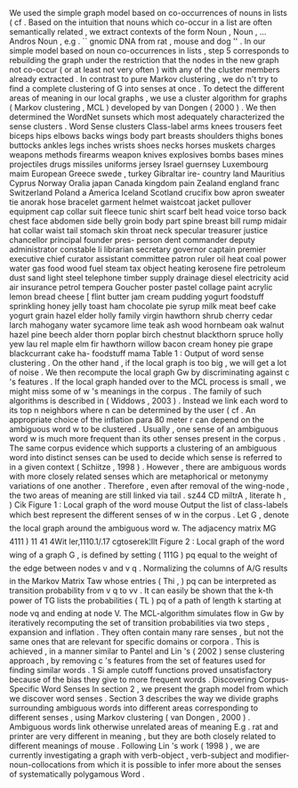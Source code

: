 We used the simple graph model based on co-occurrences of nouns in lists ( cf . 
Based on the intuition that nouns which co-occur in a list are often semantically related , we extract contexts of the form Noun , Noun , ... Andros Noun , e.g . `` gnomic DNA from rat , mouse and dog '' . 
In our simple model based on noun co-occurrences in lists , step 5 corresponds to rebuilding the graph under the restriction that the nodes in the new graph not co-occur ( or at least not very often ) with any of the cluster members already extracted . 
In contrast to pure Markov clustering , we do n't try to find a complete clustering of G into senses at once . 
To detect the different areas of meaning in our local graphs , we use a cluster algorithm for graphs ( Markov clustering , MCL ) developed by van Dongen ( 2000 ) . 
We then determined the WordNet sunsets which most adequately characterized the sense clusters . 
Word Sense clusters Class-label arms knees trousers feet biceps hips elbows backs wings body part breasts shoulders thighs bones buttocks ankles legs inches wrists shoes necks horses muskets charges weapons methods firearms weapon knives explosives bombs bases mines projectiles drugs missiles uniforms jersey Israel guernsey Luxembourg maim European Greece swede , turkey Gibraltar ire- country land Mauritius Cyprus Norway Oralia japan Canada kingdom pain Zealand england franc Switzerland Poland a America Iceland Scotland crucifix bow apron sweater tie anorak hose bracelet garment helmet waistcoat jacket pullover equipment cap collar suit fleece tunic shirt scarf belt head voice torso back chest face abdomen side belly groin body part spine breast bill rump midair hat collar waist tail stomach skin throat neck specular treasurer justice chancellor principal founder pres- person dent commander deputy administrator constable li librarian secretary governor captain premier executive chief curator assistant committee patron ruler oil heat coal power water gas food wood fuel steam tax object heating kerosene fire petroleum dust sand light steel telephone timber supply drainage diesel electricity acid air insurance petrol tempera Goucher poster pastel collage paint acrylic lemon bread cheese [ flint butter jam cream pudding yogurt foodstuff sprinkling honey jelly toast ham chocolate pie syrup milk meat beef cake yogurt grain hazel elder holly family virgin hawthorn shrub cherry cedar larch mahogany water sycamore lime teak ash wood hornbeam oak walnut hazel pine beech alder thorn poplar birch chestnut blackthorn spruce holly yew lau rel maple elm fir hawthorn willow bacon cream honey pie grape blackcurrant cake ha- foodstuff mama Table 1 : Output of word sense clustering . 
On the other hand , if the local graph is too big , we will get a lot of noise . 
We then recompute the local graph Gw by discriminating against c 's features . 
If the local graph handed over to the MCL process is small , we might miss some of w 's meanings in the corpus . 
The family of such algorithms is described in ( Widdows , 2003 ) . 
Instead we link each word to its top n neighbors where n can be determined by the user ( cf . 
An appropriate choice of the inflation para 80 meter r can depend on the ambiguous word w to be clustered . 
Usually , one sense of an ambiguous word w is much more frequent than its other senses present in the corpus . 
The same corpus evidence which supports a clustering of an ambiguous word into distinct senses can be used to decide which sense is referred to in a given context ( Schiitze , 1998 ) . 
However , there are ambiguous words with more closely related senses which are metaphorical or metonymy variations of one another . 
Therefore , even after removal of the wing-node , the two areas of meaning are still linked via tail . 
sz44 CD miltrA , literate h , ) Cik Figure 1 : Local graph of the word mouse 
Output the list of class-labels which best represent the different senses of w in the corpus . 
Let G , denote the local graph around the ambiguous word w. The adjacency matrix MG 4111 ) 11 41 4Wit ler,1110.1/.17 cgtoserek¦Ilt Figure 2 : Local graph of the word wing of a graph G , is defined by setting ( 111G ) pq equal to the weight of the edge between nodes v and v q . Normalizing the columns of A/G results in the Markov Matrix Taw whose entries ( Thi , ) pq can be interpreted as transition probability from v q to vv . It can easily be shown that the k-th power of TG lists the probabilities ( TL ) pq of a path of length k starting at node vq and ending at node V. The MCL-algorithm simulates flow in Gw by iteratively recomputing the set of transition probabilities via two steps , expansion and inflation . 
They often contain many rare senses , but not the same ones that are relevant for specific domains or corpora . 
This is achieved , in a manner similar to Pantel and Lin 's ( 2002 ) sense clustering approach , by removing c 's features from the set of features used for finding similar words . 
1 Si ample cutoff functions proved unsatisfactory because of the bias they give to more frequent words . 
Discovering Corpus-Specific Word Senses
In section 2 , we present the graph model from which we discover word senses . 
Section 3 describes the way we divide graphs surrounding ambiguous words into different areas corresponding to different senses , using Markov clustering ( van Dongen , 2000 ) . 
Ambiguous words link otherwise unrelated areas of meaning E.g . rat and printer are very different in meaning , but they are both closely related to different meanings of mouse . 
Following Lin 's work ( 1998 ) , we are currently investigating a graph with verb-object , verb-subject and modifier-noun-collocations from which it is possible to infer more about the senses of systematically polygamous Word . 